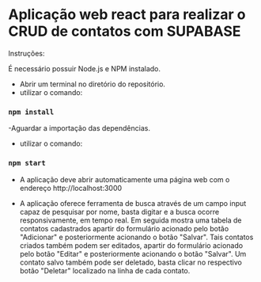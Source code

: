 # Aplicação web react para realizar o CRUD de contatos com SUPABASE

Instruções:

É necessário possuir Node.js e NPM instalado.

- Abrir um terminal no diretório do repositório.
- utilizar o comando:

### `npm install`

-Aguardar a importação das dependências.

- utilizar o comando:

### `npm start`

- A aplicação deve abrir automaticamente uma página web com o endereço http://localhost:3000 

- A aplicação oferece ferramenta de busca através de um campo input capaz de pesquisar por nome, basta digitar e a busca ocorre responsivamente, em tempo real. Em seguida mostra uma tabela de contatos cadastrados apartir do formulário acionado pelo botão "Adicionar" e posteriormente acionando o botão "Salvar". Tais contatos criados também podem ser editados, apartir do formulário acionado pelo botão "Editar" e posteriormente acionando o botão "Salvar". Um contato salvo também pode ser deletado, basta clicar no respectivo botão "Deletar" localizado na linha de cada contato.

